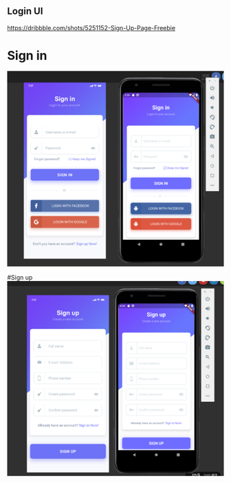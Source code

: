 ## Login UI
https://dribbble.com/shots/5251152-Sign-Up-Page-Freebie

# Sign in
![Sign in screenshots](results/login_1.png)

#Sign up
![Sign up screenshots](results/login_2.png)
